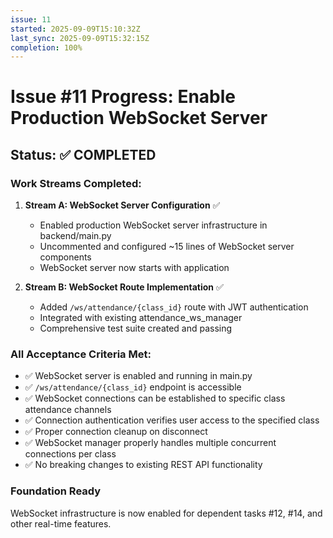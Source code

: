 ```yaml
---
issue: 11
started: 2025-09-09T15:10:32Z
last_sync: 2025-09-09T15:32:15Z
completion: 100%
---
```


# Issue #11 Progress: Enable Production WebSocket Server

## Status: ✅ COMPLETED

### Work Streams Completed:
1. **Stream A: WebSocket Server Configuration** ✅
   - Enabled production WebSocket server infrastructure in backend/main.py
   - Uncommented and configured ~15 lines of WebSocket server components
   - WebSocket server now starts with application

2. **Stream B: WebSocket Route Implementation** ✅  
   - Added `/ws/attendance/{class_id}` route with JWT authentication
   - Integrated with existing attendance_ws_manager
   - Comprehensive test suite created and passing

### All Acceptance Criteria Met:
- ✅ WebSocket server is enabled and running in main.py
- ✅ `/ws/attendance/{class_id}` endpoint is accessible
- ✅ WebSocket connections can be established to specific class attendance channels
- ✅ Connection authentication verifies user access to the specified class
- ✅ Proper connection cleanup on disconnect
- ✅ WebSocket manager properly handles multiple concurrent connections per class
- ✅ No breaking changes to existing REST API functionality

### Foundation Ready
WebSocket infrastructure is now enabled for dependent tasks #12, #14, and other real-time features.